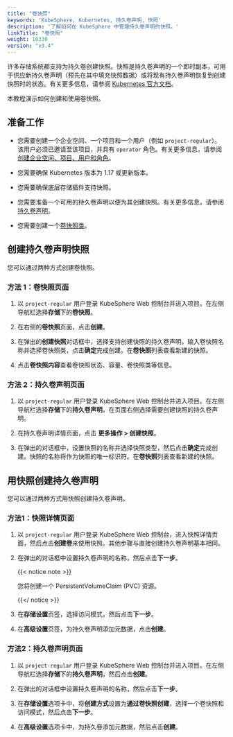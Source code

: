 ```yaml
---
title: "卷快照"
keywords: 'KubeSphere, Kubernetes, 持久卷声明, 快照'
description: '了解如何在 KubeSphere 中管理持久卷声明的快照。'
linkTitle: "卷快照"
weight: 10330
version: "v3.4"
---
```


许多存储系统都支持为持久卷创建快照。快照是持久卷声明的一个即时副本，可用于供应新持久卷声明（预先在其中填充快照数据）或将现有持久卷声明恢复到创建快照时的状态。有关更多信息，请参阅 [Kubernetes 官方文档](https://kubernetes.io/zh/docs/concepts/storage/volume-snapshots/)。

本教程演示如何创建和使用卷快照。

## 准备工作

- 您需要创建一个企业空间、一个项目和一个用户（例如 `project-regular`）。该用户必须已邀请至该项目，并具有 `operator` 角色。有关更多信息，请参阅[创建企业空间、项目、用户和角色](../../../quick-start/create-workspace-and-project/)。

- 您需要确保 Kubernetes 版本为 1.17 或更新版本。

- 您需要确保底层存储插件支持快照。

- 您需要准备一个可用的持久卷声明以便为其创建快照。有关更多信息，请参阅[持久卷声明](../volumes/)。

- 您需要创建一个[卷快照类](../../../cluster-administration/snapshotclass/)。

## 创建持久卷声明快照

您可以通过两种方式创建卷快照。
### 方法 1：卷快照页面

1. 以 `project-regular` 用户登录 KubeSphere Web 控制台并进入项目。在左侧导航栏选择**存储**下的**卷快照**。

2. 在右侧的**卷快照**页面，点击**创建**。

3. 在弹出的**创建快照**对话框中，选择支持创建快照的持久卷声明，输入卷快照名称并选择卷快照类，点击**确定**完成创建。在**卷快照**列表查看新建的快照。

4. 点击**卷快照内容**查看卷快照状态、容量、卷快照类等信息。
### 方法 2：持久卷声明页面

1. 以 `project-regular` 用户登录 KubeSphere Web 控制台并进入项目。在左侧导航栏选择**存储**下的**持久卷声明**，在页面右侧选择需要创建快照的持久卷声明。

2. 在持久卷声明详情页面，点击 **更多操作 > 创建快照**。

3. 在弹出的对话框中，设置快照的名称并选择快照类型，然后点击**确定**完成创建。快照的名称将作为快照的唯一标识符。在**卷快照**列表查看新建的快照。


## 用快照创建持久卷声明

您可以通过两种方式用快照创建持久卷声明。
### 方法1：快照详情页面

1. 以 `project-regular` 用户登录 KubeSphere Web 控制台，进入快照详情页面，然后点击**创建卷**来使用快照。其他步骤与直接创建持久卷声明基本相同。

2. 在弹出的对话框中设置持久卷声明的名称，然后点击**下一步**。

   {{< notice note >}}

   您将创建一个 PersistentVolumeClaim (PVC) 资源。

   {{</ notice >}} 

3. 在**存储设置**页签，选择访问模式，然后点击**下一步**。

4. 在**高级设置**页签，为持久卷声明添加元数据，点击**创建**。

### 方法2：持久卷声明页面

1. 以 `project-regular` 用户登录 KubeSphere Web 控制台并进入项目。在左侧导航栏选择**存储**下的**持久卷声明**，然后点击**创建**。

2. 在弹出的对话框中设置持久卷声明的名称，然后点击**下一步**。

3. 在**存储设置**选项卡中，将**创建方式**设置为**通过卷快照创建**，选择一个卷快照和访问模式，然后点击**下一步**。

4. 在**高级设置**选项卡中，为持久卷添加元数据，然后点击**创建**。